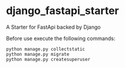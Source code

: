 # django_fastapi_starter
A Starter for FastApi backed by Django

Before use execute the following commands:
````
python manage.py collectstatic
python manage.py migrate
python manage.py createsuperuser
````
